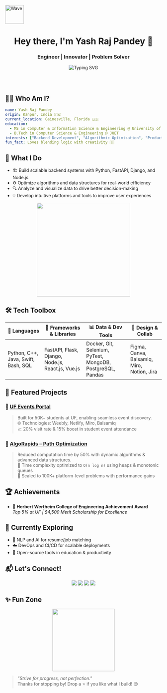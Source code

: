 <img src="https://media.giphy.com/media/hvRJCLFzcasrR4ia7z/giphy.gif" width="60px" alt="Wave" /><h1 align="center">Hey there, I'm Yash Raj Pandey 👋</h1><h3 align="center">Engineer | Innovator | Problem Solver</h3><p align="center"><img src="https://readme-typing-svg.demolab.com?font=Fira+Code&pause=1000&center=true&vCenter=true&multiline=true&width=435&lines=Data-Driven+Developer;Backend+Engineer+%7C+Algorithm+Optimizer;Lifelong+Learner+and+Builder" alt="Typing SVG" /></p><br><br><h2>🧑‍💻 Who Am I?</h2>

```yaml
name: Yash Raj Pandey
origin: Kanpur, India 🇮🇳
current_location: Gainesville, Florida 🇺🇸
education:
  - MS in Computer & Information Science & Engineering @ University of Florida
  - B.Tech in Computer Science & Engineering @ JUET
interests: ["Backend Development", "Algorithmic Optimization", "Product Thinking", "DevOps"]
fun_fact: Loves blending logic with creativity 🎨🧠
```

<h2>🚀 What I Do</h2><ul><li>🏗 Build scalable backend systems with Python, FastAPI, Django, and Node.js</li><li>⚙️ Optimize algorithms and data structures for real-world efficiency</li><li>🔍 Analyze and visualize data to drive better decision-making</li><li>💡 Develop intuitive platforms and tools to improve user experiences</li></ul><p align="center"><img src="https://media.giphy.com/media/qgQUggAC3Pfv687qPC/giphy.gif" width="300px" /></p><h2>🛠️ Tech Toolbox</h2><table><thead><tr><th>🧠 Languages</th><th>🔧 Frameworks & Libraries</th><th>📊 Data & Dev Tools</th><th>🎨 Design & Collab</th></tr></thead><tbody><tr><td>Python, C++, Java, Swift, Bash, SQL</td><td>FastAPI, Flask, Django, Node.js, React.js, Vue.js</td><td>Docker, Git, Selenium, PyTest, MongoDB, PostgreSQL, Pandas</td><td>Figma, Canva, Balsamiq, Miro, Notion, Jira</td></tr></tbody></table><h2>📌 Featured Projects</h2><h3>🔹 <a href="https://ufeventportal.weebly.com/">UF Events Portal</a></h3><blockquote>Built for 50K+ students at UF, enabling seamless event discovery.<br>🌐 Technologies: Weebly, Netlify, Miro, Balsamiq<br>📈 20% visit rate & 15% boost in student event attendance</blockquote><h3>🔹 <a href="https://github.com/devYRPauli/AlgoRapids-Path-Optimization-Solutions">AlgoRapids – Path Optimization</a></h3><blockquote>Reduced computation time by 50% with dynamic algorithms & advanced data structures.<br>🧠 Time complexity optimized to <code>O(n log n)</code> using heaps & monotonic queues<br>🔬 Scaled to 100K+ platform-level problems with performance gains</blockquote><h2>🏆 Achievements</h2><ul><li>🥇 <strong>Herbert Wertheim College of Engineering Achievement Award</strong><br><em>Top 5% at UF | $4,500 Merit Scholarship for Excellence</em></li></ul><h2>🌱 Currently Exploring</h2><ul><li>🤖 NLP and AI for resume/job matching</li><li>☁️ DevOps and CI/CD for scalable deployments</li><li>💬 Open-source tools in education & productivity</li></ul><h2>📬 Let's Connect!</h2><p align="center"><a href="mailto:yashpn62@gmail.com"><img src="https://img.shields.io/badge/Email-D14836?style=for-the-badge&logo=gmail&logoColor=white"></a> <a href="https://www.linkedin.com/in/yashrajpandeyy/"><img src="https://img.shields.io/badge/LinkedIn-0077B5?style=for-the-badge&logo=linkedin&logoColor=white"></a> <a href="https://twitter.com/I_AM_YRP"><img src="https://img.shields.io/badge/Twitter-1DA1F2?style=for-the-badge&logo=twitter&logoColor=white"></a> <a href="https://github.com/devYRPauli"><img src="https://img.shields.io/badge/GitHub-100000?style=for-the-badge&logo=github&logoColor=white"></a></p><h2>✨ Fun Zone</h2><p align="center"><img src="https://media.giphy.com/media/3o6Zt481isNVuQI1l6/giphy.gif" width="200px" /></p><blockquote><em>"Strive for progress, not perfection."</em><br>Thanks for stopping by! Drop a ⭐ if you like what I build! 😊</blockquote>
